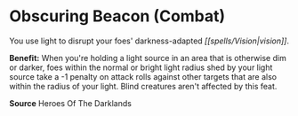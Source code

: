 ﻿---
cssclass: [feats]

---
# Obscuring Beacon (Combat)

You use light to disrupt your foes' darkness-adapted _[[spells/Vision|vision]]_.

**Benefit:** When you're holding a light source in an area that is otherwise dim or darker, foes within the normal or bright light radius shed by your light source take a -1 penalty on attack rolls against other targets that are also within the radius of your light. Blind creatures aren't affected by this feat.

**Source** Heroes Of The Darklands